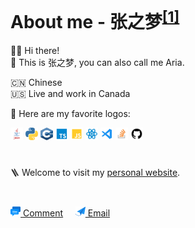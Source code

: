<h1>About me - 张之梦<sup><a href="https://translate.google.com/?sl=zh-CN&tl=en&text=%E5%BC%A0%E4%B9%8B%E6%A2%A6&op=translate" alt="How to pronounce 张之梦">[1]</a></sup></h1>

👋🏻&nbsp;Hi there! <br/>💬 This is 张之梦, you can also call me Aria.

🇨🇳 Chinese <br/>🇺🇸 Live and work in Canada 


💬 Here are my favorite logos:
  
<p>
  <img src="/assets/java.svg" width="20" height="20" />
  <img src="/assets/python-5.svg" width="20" height="20" />
  <img src="/assets/c.svg" width="20" height="20" />
  <img src="/assets/typescript.svg" width="20" height="20" />
  <img src="/assets/javascript.svg" width="20" height="20" />
  <img src="/assets/react_ts.svg" width="20" height="20" />
  <img src="/assets/vscode.svg" width="20" height="20" />
  <img src="/assets/stackoverflow.svg" width="20" height="20" />
  <img src="/assets/github.svg" width="20" height="20" />
</p>

<h1></h1>

🪜 Welcome to visit my [personal website](http://ariazhang.me/).

<h1></h1>
<p>
  <a href="https://github.com/ariazmzhang/ariazmzhang/issues/1"><img src="/assets/comment.svg" width="16" height="16" /> Comment</a>&nbsp;&nbsp;&nbsp;&nbsp;
  <a href="mailto:zmzhangg@gmail.com"><img src="/assets/email.svg" width="16" height="16" /> Email</a>
</p>
